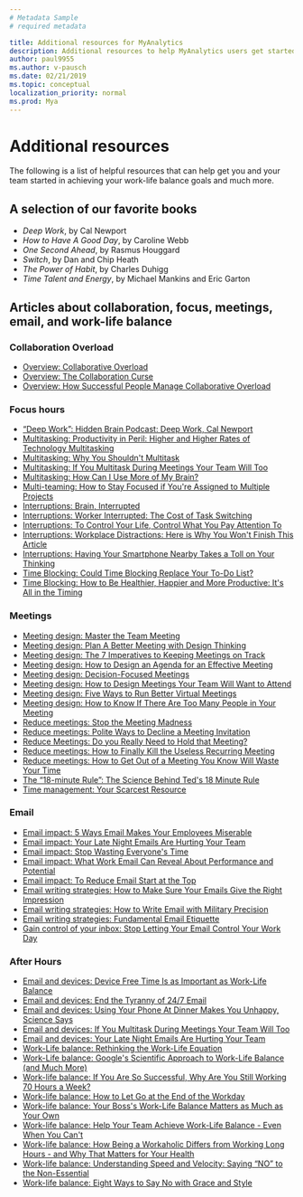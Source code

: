 ```yaml
---
# Metadata Sample
# required metadata

title: Additional resources for MyAnalytics
description: Additional resources to help MyAnalytics users get started on reaching their personal work-life balance goals
author: paul9955
ms.author: v-pausch
ms.date: 02/21/2019
ms.topic: conceptual
localization_priority: normal 
ms.prod: Mya
---
```


# Additional resources

The following is a list of helpful resources that can help get you and your team started in achieving your work-life balance goals and much more.

## A selection of our favorite books

* _Deep Work_, by Cal Newport
* _How to Have A Good Day_, by Caroline Webb
* _One Second Ahead_, by Rasmus Houggard
* _Switch_, by Dan and Chip Heath
* _The Power of Habit_, by Charles Duhigg
* _Time Talent and Energy_, by Michael Mankins and Eric Garton

## Articles about collaboration, focus, meetings, email, and work-life balance

### Collaboration Overload

* [Overview: Collaborative Overload](https://hbr.org/2016/01/collaborative-overload#)
* [Overview: The Collaboration Curse](https://www.economist.com/news/business/21688872-fashion-making-employees-collaborate-has-gone-too-far-collaboration-curse#)
* [Overview: How Successful People Manage Collaborative Overload](https://www.linkedin.com/pulse/how-successful-people-manage-collaborative-overload-rob-cross/#)

### Focus hours

* [“Deep Work”: Hidden Brain Podcast: Deep Work, Cal Newport](http://www.npr.org/2017/07/25/539092670/you-2-0-the-value-of-deep-work-in-an-age-of-distraction#)
* [Multitasking: Productivity in Peril: Higher and Higher Rates of Technology Multitasking](http://behavioralscientist.org/productivity-peril-higher-higher-rates-technology-multitasking/#)
* [Multitasking: Why You Shouldn't Multitask](http://fortune.com/2016/12/07/why-you-shouldnt-multitask/#)
* [Multitasking: If You Multitask During Meetings Your Team Will Too](https://hbr.org/2018/01/if-you-multitask-during-meetings-your-team-will-too#)
* [Multitasking: How Can I Use More of My Brain?](http://time.com/4817946/brain-games-distraction-attention/#)
* [Multi-teaming: How to Stay Focused if You're Assigned to Multiple Projects](https://hbr.org/2017/11/how-to-stay-focused-if-youre-assigned-to-multiple-projects-at-once?utm_medium=email&utm_source=newsletter_daily&utm_campaign=dailyalert&referral=00563&spMailingID=18433252&spUserID=Mzc3NDk4MDM5NjkwS0&spJobID=1140540686&spReportId=MTE0MDU0MDY4NgS2#)
* [Interruptions: Brain, Interrupted](http://www.nytimes.com/2013/05/05/opinion/sunday/a-focus-on-distraction.html#)
* [Interruptions: Worker Interrupted: The Cost of Task Switching](https://www.fastcompany.com/944128/worker-interrupted-cost-task-switching#)
* [Interruptions: To Control Your Life, Control What You Pay Attention To](https://hbr.org/2018/03/to-control-your-life-control-what-you-pay-attention-to?utm_medium=email&utm_source=newsletter_weekly&utm_campaign=weeklyhotlist&referral=00202&deliveryName=DM3015#)
* [Interruptions: Workplace Distractions: Here is Why You Won't Finish This Article](https://www.wsj.com/articles/SB10001424127887324339204578173252223022388?mg=prod/accounts-wsj#)
* [Interruptions: Having Your Smartphone Nearby Takes a Toll on Your Thinking](https://hbr.org/2018/03/having-your-smartphone-nearby-takes-a-toll-on-your-thinking#)
* [Time Blocking: Could Time Blocking Replace Your To-Do List?](https://www.fastcompany.com/3069293/could-time-blocking-replace-your-to-do-list#)
* [Time Blocking: How to Be Healthier, Happier and More Productive: It's All in the Timing](https://www-wsj-com.cdn.ampproject.org/c/s/www.wsj.com/amp/articles/how-to-be-healthier-happier-and-more-productive-its-all-in-the-timing-1514560647#)

### Meetings

* [Meeting design: Master the Team Meeting](https://hbswk.hbs.edu/item/mastering-the-team-meeting?cid=spmailing-19102256-WK%20Newsletter%2002-28-2018%20(1)-February%2028,%202018#)
* [Meeting design: Plan A Better Meeting with Design Thinking](https://hbr.org/2018/02/plan-a-better-meeting-with-design-thinking?utm_campaign=hbr&utm_source=linkedin&utm_medium=social#)
* [Meeting design: The 7 Imperatives to Keeping Meetings on Track](https://hbr.org/2013/12/the-seven-imperatives-to-keeping-meetings-on-track#)
* [Meeting design: How to Design an Agenda for an Effective Meeting](https://hbr.org/2015/03/how-to-design-an-agenda-for-an-effective-meeting#)
* [Meeting design: Decision-Focused Meetings](http://www.bain.com/publications/articles/decision-insights-9-decision-focused-meetings.aspx#)
* [Meeting design: How to Design Meetings Your Team Will Want to Attend](https://hbr.org/2017/04/how-to-design-meetings-your-team-will-want-to-attend?referral=03758&cm_vc=rr_item_page.top_right#)
* [Meeting design: Five Ways to Run Better Virtual Meetings](https://hbr.org/2012/05/the-right-way-to-run-a-virtual#)
* [Meeting design: How to Know If There Are Too Many People in Your Meeting](https://hbr.org/2015/03/how-to-know-if-there-are-too-many-people-in-your-meeting#)
* [Reduce meetings: Stop the Meeting Madness](https://hbr.org/2017/07/stop-the-meeting-madness#)
* [Reduce meetings: Polite Ways to Decline a Meeting Invitation](https://hbr.org/2016/05/polite-ways-to-decline-a-meeting-invitation#)
* [Reduce Meetings: Do you Really Need to Hold that Meeting?](https://hbr.org/2015/03/do-you-really-need-to-hold-that-meeting#)
* [Reduce meetings: How to Finally Kill the Useless Recurring Meeting](https://hbr.org/2015/03/how-to-finally-kill-the-useless-recurring-meeting#)
* [Reduce meetings: How to Get Out of a Meeting You Know Will Waste Your Time](https://hbr.org/2018/01/how-to-get-out-of-a-meeting-you-know-will-waste-your-time#)
* [The “18-minute Rule”: The Science Behind Ted's 18 Minute Rule](https://www.linkedin.com/pulse/20140313205730-5711504-the-science-behind-ted-s-18-minute-rule/#)
* [Time management: Your Scarcest Resource](https://hbr.org/2014/05/your-scarcest-resource#)

### Email

* [Email impact: 5 Ways Email Makes Your Employees Miserable](https://www.forbes.com/sites/jacobmorgan/2013/10/15/5-ways-email-makes-your-employees-miserable/#)
* [Email impact: Your Late Night Emails Are Hurting Your Team](https://hbr.org/2015/03/your-late-night-emails-are-hurting-your-team#)
* [Email impact: Stop Wasting Everyone's Time](https://www.wsj.com/articles/how-to-stop-wasting-colleagues-time-1417562658#)
* [Email impact: What Work Email Can Reveal About Performance and Potential](https://hbr.org/2016/02/what-work-email-can-reveal-about-performance-and-potential#)
* [Email impact: To Reduce Email Start at the Top](https://hbr.org/2013/09/to-reduce-e-mail-start-at-the-top#)
* [Email writing strategies: How to Make Sure Your Emails Give the Right Impression](https://hbr.org/2017/02/how-to-make-sure-your-emails-give-the-right-impression#)
* [Email writing strategies: How to Write Email with Military Precision](https://hbr.org/2016/11/how-to-write-email-with-military-precision#)
* [Email writing strategies: Fundamental Email Etiquette](https://www.lifewire.com/fundamental-email-etiquette-1171187#)
* [Gain control of your inbox: Stop Letting Your Email Control Your Work Day](https://hbr.org/2017/09/stop-letting-email-control-your-work-day#)

### After Hours

* [Email and devices: Device Free Time Is as Important as Work-Life Balance](https://hbr.org/2017/04/device-free-time-is-as-important-as-work-life-balance#)
* [Email and devices: End the Tyranny of 24/7 Email](https://www.nytimes.com/2014/08/29/opinion/end-the-tyranny-of-24-7-email.html?mtrref=getpocket.com&gwh=DDDB2D89FAB3C3454A39D518E7E85BBE&gwt=pay&assetType=opinion#)
* [Email and devices: Using Your Phone At Dinner Makes You Unhappy, Science Says](http://time.com/5178352/phone-ruining-dinner/#)
* [Email and devices: If You Multitask During Meetings Your Team Will Too](https://hbr.org/2018/01/if-you-multitask-during-meetings-your-team-will-too#)
* [Email and devices: Your Late Night Emails Are Hurting Your Team](https://hbr.org/2015/03/your-late-night-emails-are-hurting-your-team#)
* [Work-Life balance: Rethinking the Work-Life Equation](https://www.nytimes.com/2016/02/28/magazine/rethinking-the-work-life-equation.html#)
* [Work-Life balance: Google's Scientific Approach to Work-Life Balance (and Much More)](https://hbr.org/2014/03/googles-scientific-approach-to-work-life-balance-and-much-more#)
* [Work-life balance: If You Are So Successful, Why Are You Still Working 70 Hours a Week?](https://hbr.org/2018/02/if-youre-so-successful-why-are-you-still-working-70-hours-a-week#)
* [Work-life balance: How to Let Go at the End of the Workday](https://hbr.org/2017/11/how-to-let-go-at-the-end-of-the-workday#)
* [Work-life balance: Your Boss's Work-Life Balance Matters as Much as Your Own](https://hbr.org/2014/07/your-bosss-work-life-balance-matters-as-much-as-your-own#)
* [Work-life balance: Help Your Team Achieve Work-Life Balance - Even When You Can't](https://hbr.org/2017/08/help-your-team-achieve-work-life-balance-even-when-you-cant#)
* [Work-life balance: How Being a Workaholic Differs from Working Long Hours - and Why That Matters for Your Health](https://hbr.org/2018/03/how-being-a-workaholic-differs-from-working-long-hours-and-why-that-matters-for-your-health#)
* [Work-life balance: Understanding Speed and Velocity: Saying “NO” to the Non-Essential](https://www.fs.blog/2018/03/speed-velocity/#)
* [Work-life balance: Eight Ways to Say No with Grace and Style](https://www.fs.blog/2014/11/eight-ways-to-say-no/#)
